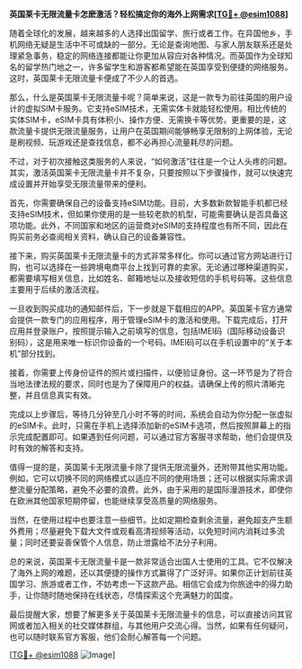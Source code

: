 **英国莱卡无限流量卡怎麽激活？轻松搞定你的海外上网需求[[TG💪+ @esim1088](https://t.me/s/esim1088)]**

随着全球化的发展，越来越多的人选择出国留学、旅行或者工作。在异国他乡，手机网络无疑是生活中不可或缺的一部分。无论是查询地图、与家人朋友联系还是处理紧急事务，稳定的网络连接都能让你更加从容应对各种情况。而英国作为全球知名的留学热门地之一，许多留学生和游客都希望能在英国享受到便捷的网络服务。这时，英国莱卡无限流量卡便成了不少人的首选。

那么，什么是英国莱卡无限流量卡呢？简单来说，这是一款专为前往英国的用户设计的虚拟SIM卡服务。它支持eSIM技术，无需实体卡就能轻松使用。相比传统的实体SIM卡，eSIM卡具有体积小、操作方便、无需换卡等优势。更重要的是，这款流量卡提供无限流量服务，让用户在英国期间能够畅享无限制的上网体验，无论是刷视频、玩游戏还是查找信息，都不必再担心流量耗尽的问题。

不过，对于初次接触这类服务的人来说，“如何激活”往往是一个让人头疼的问题。其实，激活英国莱卡无限流量卡并不复杂，只要按照以下步骤操作，就可以快速完成设置并开始享受无限流量带来的便利。

首先，你需要确保自己的设备支持eSIM功能。目前，大多数新款智能手机都已经支持eSIM技术，但如果你使用的是一些较老款的机型，可能需要确认是否具备这项功能。此外，不同国家和地区的运营商对eSIM的支持程度也有所不同，因此在购买前务必查阅相关资料，确认自己的设备兼容性。

接下来，购买英国莱卡无限流量卡的方式非常多样化。你可以通过官方网站进行订购，也可以选择在一些跨境电商平台上找到可靠的卖家。无论通过哪种渠道购买，都需要填写相关信息，比如姓名、邮箱地址以及接收短信的手机号码等。这些信息主要用于后续的激活流程。

一旦收到购买成功的通知邮件后，下一步就是下载相应的APP。英国莱卡官方通常会提供一款专门的应用程序，用于管理eSIM卡的激活和使用。下载完成后，打开应用并登录账户，按照提示输入之前填写的信息，包括IMEI码（国际移动设备识别码），这是用来唯一标识你设备的一个号码。IMEI码可以在手机设置中的“关于本机”部分找到。

接着，你需要上传身份证件的照片或扫描件，以便验证身份。这一环节是为了符合当地法律法规的要求，同时也是为了保障用户的权益。请确保上传的照片清晰完整，并且信息真实有效。

完成以上步骤后，等待几分钟至几小时不等的时间，系统会自动为你分配一张虚拟的eSIM卡。此时，只需在手机上选择添加新的eSIM卡选项，然后按照屏幕上的指示完成配置即可。如果遇到任何问题，可以通过官方客服寻求帮助，他们会提供及时有效的解答和支持。

值得一提的是，英国莱卡无限流量卡除了提供无限流量外，还附带其他实用功能。例如，它可以切换不同的网络模式以适应不同的使用场景；还可以根据实际需求调整流量分配策略，避免不必要的浪费。此外，由于采用的是国际漫游技术，即使你在欧洲其他国家短期停留，也能继续享受高质量的网络服务。

当然，在使用过程中也要注意一些细节。比如定期检查剩余流量，避免超支产生额外费用；尽量避免下载大文件或观看高清视频等活动，以免短时间内消耗过多流量；同时还要妥善保管个人信息，防止泄露给不法分子利用。

总的来说，英国莱卡无限流量卡是一款非常适合出国人士使用的工具。它不仅解决了海外上网的难题，还以其便捷的操作方式赢得了广泛好评。如果你正计划前往英国学习、旅游或者工作，不妨考虑一下这款产品。相信它会成为你旅途中的得力助手，让你随时随地保持在线状态，尽情探索这个充满魅力的国度。

最后提醒大家，想要了解更多关于英国莱卡无限流量卡的信息，可以直接访问其官网或者加入相关的社交媒体群组，与其他用户交流心得。当然，如果有任何疑问，也可以随时联系官方客服，他们会耐心解答每一个问题。

[[TG💪+ @esim1088](https://t.me/s/esim1088) ![Image](https://i.postimg.cc/4NQfJmqS/Snipaste-2025-05-13-00-14-12.png)]